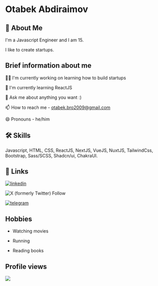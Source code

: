 
# Otabek Abdiraimov
## 🚀 About Me
I'm a Javascript Engineer and I am 15. 

I like to create startups.
## Brief information about me
👩‍💻 I'm currently working on learning how to build startups

🧠 I'm currently learning ReactJS

💬 Ask me about anything you want :)

📫 How to reach me - otabek.bro2009@gmail.com

😄 Pronouns - he/him


## 🛠 Skills
Javascript, HTML, CSS, ReactJS, NextJS, VueJS, NuxtJS, TailwindCss, Bootstrap, Sass/SCSS, Shadcn/ui, ChakraUI.

## 🔗 Links
[![linkedin](https://img.shields.io/badge/linkedin-0A66C2?style=for-the-badge&logo=linkedin&logoColor=white)](https://www.linkedin.com/otabek-abdiraimov)

![X (formerly Twitter) Follow](https://img.shields.io/twitter/follow/abdiraimov_)

[![telegram](https://img.shields.io/badge/Telegram-2CA5E0?style=for-the-badge&=logo=telegram&logoColor=white)](https://t.me/otabek_abdiraimov)


## Hobbies

- Watching movies

- Running

- Reading books

## Profile views

![](https://komarev.com/ghpvc/?username=otabek-abdiraimov)
